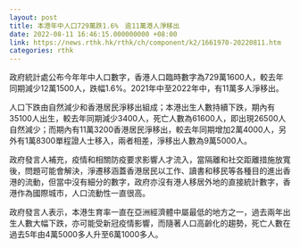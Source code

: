 ```yaml
---
layout: post
title: 本港年中人口729萬跌1.6%　逾11萬港人淨移出
date: 2022-08-11 16:46:15.000000000 +08:00
link: https://news.rthk.hk/rthk/ch/component/k2/1661970-20220811.htm
categories: rthk
---
```


政府統計處公布今年年中人口數字，香港人口臨時數字為729萬1600人，較去年同期減少12萬1500人，跌幅1.6%。2021年中至2022年中，有11萬多人淨移出。

人口下跌由自然減少和香港居民淨移出組成；本港出生人數持續下跌，期內有35100人出生，較去年同期減少3400人，死亡人數為61600人，即出現26500人自然減少；而期內有11萬3200香港居民淨移出，較去年同期增加2萬4000人，另外有1萬8300單程證人士移入，兩者相差，淨移出人數為9萬5000人。

政府發言人補充，疫情和相關防疫要求影響人才流入，當隔離和社交距離措施放寬後，問題可能會解決，淨遷移涵蓋香港居民以工作、讀書和移民等各種目的進出香港的流動，但當中沒有細分的數字，政府亦沒有港人移居外地的直接統計數字，香港作為國際城市，人口流動性一直很高。

政府發言人表示，本港生育率一直在亞洲經濟體中屬最低的地方之一，過去兩年出生人數大幅下跌，亦可能受新冠疫情影響，而隨著人口高齡化的趨勢，死亡人數在過去5年由4萬5000多人升至6萬1000多人。
